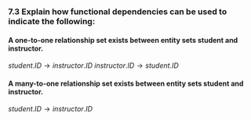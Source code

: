 ### 7.3 Explain how functional dependencies can be used to indicate the following:


#### A one-to-one relationship set exists between entity sets student and instructor.

$student.ID \rightarrow instructor.ID$
$instructor.ID \rightarrow student.ID$

#### A many-to-one relationship set exists between entity sets student and instructor.

$student.ID \rightarrow instructor.ID$